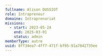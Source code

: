 ```yaml
---
fullname: Alison DUSSIOT
role: Intrapreneur
domaine: Intraprenariat
missions:
  - start: 2023-05-24
    end: 2025-03-01
    status: admin
memberType: autre
uuid: 8ff34ea7-4ff7-471f-bf95-91a7842735ee
---
```

